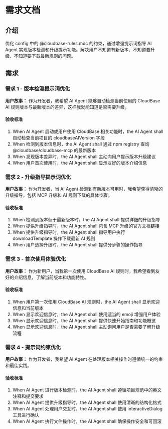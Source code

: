 # 需求文档

## 介绍

优化 config 中的 @cloudbase-rules.mdc 的约束，通过增强提示词指导 AI Agent 实现版本检测和升级提示功能。解决用户不知道有新版本、不知道要升级、不知道要下载最新规则的问题。

## 需求

### 需求 1 - 版本检测提示词优化

**用户故事：** 作为开发者，我希望 AI Agent 能够自动检测当前使用的 CloudBase AI 规则版本与最新版本的差异，这样我就能知道是否需要升级。

#### 验收标准

1. When AI Agent 启动或用户使用 CloudBase 相关功能时，the AI Agent shall 自动检查当前项目的 cloudbaseAIVersion 字段
2. When 检测到版本信息时，the AI Agent shall 通过 npm registry 查询 @cloudbase/cloudbase-mcp 的最新版本
3. When 发现版本差异时，the AI Agent shall 主动向用户提示版本升级建议
4. When 用户首次使用时，the AI Agent shall 显示友好的版本介绍信息

### 需求 2 - 升级指导提示词优化

**用户故事：** 作为开发者，当 AI Agent 检测到有新版本可用时，我希望获得清晰的升级指导，包括 MCP 升级和 AI 规则下载的具体步骤。

#### 验收标准

1. When 检测到版本低于最新版本时，the AI Agent shall 提供详细的升级指导
2. When 提供升级指导时，the AI Agent shall 包含 MCP 升级的官方文档链接
3. When 提供升级指导时，the AI Agent shall 指导用户执行 downloadTemplate 操作下载最新 AI 规则
4. When 用户选择升级时，the AI Agent shall 提供分步骤的操作指导

### 需求 3 - 首次使用体验优化

**用户故事：** 作为新用户，当我第一次使用 CloudBase AI 规则时，我希望看到友好的介绍信息，了解当前版本和功能特性。

#### 验收标准

1. When 用户第一次使用 CloudBase AI 规则时，the AI Agent shall 显示欢迎信息和当前版本
2. When 显示欢迎信息时，the AI Agent shall 使用适当的 emoji 增强用户体验
3. When 显示欢迎信息时，the AI Agent shall 提供快速开始指南和功能概览
4. When 显示欢迎信息时，the AI Agent shall 主动询问用户是否需要了解升级流程

### 需求 4 - 提示词约束优化

**用户故事：** 作为开发者，我希望 AI Agent 在处理版本相关操作时遵循统一的约束和最佳实践。

#### 验收标准

1. When AI Agent 进行版本检测时，the AI Agent shall 遵循项目规范中的英文注释和提交要求
2. When AI Agent 提供升级指导时，the AI Agent shall 使用清晰的结构化格式
3. When AI Agent 处理用户交互时，the AI Agent shall 使用 interactiveDialog 工具进行确认
4. When AI Agent 执行文件操作时，the AI Agent shall 确保操作安全和可回滚 